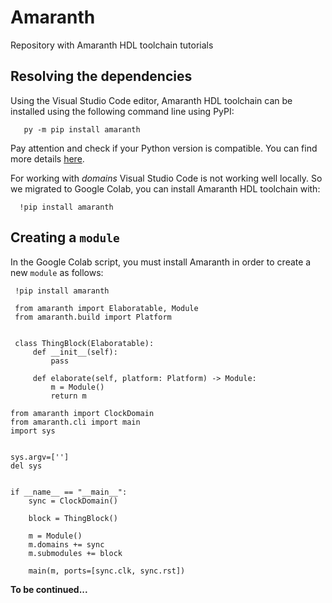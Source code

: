 # Amaranth
 Repository with Amaranth HDL toolchain tutorials
## Resolving the dependencies
 Using the Visual Studio Code editor, Amaranth HDL toolchain can be installed using the following 
 command line using PyPI:
 ```
    py -m pip install amaranth
 ```
 Pay attention and check if your Python version is compatible. You can find more details [here][def].

 [def]: https://amaranth-lang.org/docs/amaranth/latest/install.html
 
 For working with *domains* Visual Studio Code is not working well locally. So we migrated to Google Colab, you can install Amaranth HDL toolchain with:
 ```
   !pip install amaranth
 ```
 ## Creating a `module`
  In the Google Colab script, you must install Amaranth in order to create a new `module` as follows:
  ```
   !pip install amaranth
  ```
  ```
   from amaranth import Elaboratable, Module
   from amaranth.build import Platform


   class ThingBlock(Elaboratable):
       def __init__(self):
           pass

       def elaborate(self, platform: Platform) -> Module:
           m = Module()
           return m
  ```
  ```
  from amaranth import ClockDomain
  from amaranth.cli import main
  import sys


  sys.argv=['']
  del sys


  if __name__ == "__main__":
      sync = ClockDomain()

      block = ThingBlock()

      m = Module()
      m.domains += sync
      m.submodules += block

      main(m, ports=[sync.clk, sync.rst])
  ```

 **To be continued...**
